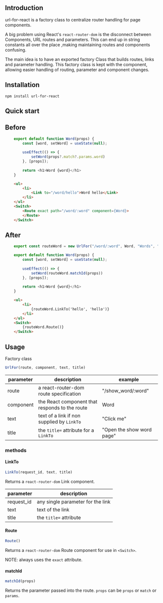 ## Introduction

url-for-react is a factory class to centralize router handling for page components.

A big problem using React's `react-router-dom` is the disconnect between Components,
URL routes and parameters.  This can end up in string constants all over the place
,making maintaining routes and components confusing.

The main idea is to have an exported factory Class that builds routes, links
and parameter handling.  This factory class is kept with the component, allowing
easier handling of routing, parameter and component changes.

## Installation

```shell
npm install url-for-react
```

## Quick start

Before
------

```JavaScript
    export default function Word(props) {
        const [word, setWord] = useState(null);
    
        useEffect(() => {
            setWord(props?.match?.params.word)
        }, [props]);
    
        return <h1>Word {word}</h1>
    }
``` 

```html
    <ul>
        <li>
            <Link to="/word/hello">Word hello</Link>
        </li>
    </ul>    
    <Switch>
        <Route exact path="/word/:word" component={Word}>
        </Route>
    </Switch>
```

After
-----

```JavaScript
    export const routeWord = new UrlFor("/word/:word", Word, "Words", "Pick the word");

    export default function Word(props) {
        const [word, setWord] = useState(null);
    
        useEffect(() => {
            setWord(routeWord.matchId(props))
        }, [props]);
    
        return <h1>Word {word}</h1>
    }
``` 

```html
    <ul>
        <li>
            {routeWord.LinkTo('hello', 'hello')}
        </li>
    </ul>
    <Switch>
        {routeWord.Route()}
    </Switch>
```
Usage
-----

Factory class

```Javascript
UrlFor(route, component, text, title)
```

| parameter | description | example |
| ---- | ---- | ---- |
| route | a react-router-dom route specification | "/show_word/:word" |
| component | the React component that responds to the route | Word |
| text | text of a link if non supplied by `LinkTo` | "Click me" |
| title | the `title=` attribute for a `LinkTo` | "Open the show word page" |

### methods

#### LinkTo

```javascript
LinkTo(request_id, text, title)
```

Returns a `react-router-dom` Link component.

| parameter | description |
| ---- | ---- | 
| request_id | any single parameter for the link | 
| text | text of the link |
| title | the `title=` attribute |

#### Route

```javascript
Route()
```

Returns a `react-router-dom` Route component for use in `<Switch>`.

NOTE: always uses the `exact` attribute.

#### matchId

```javascript
matchId(props)
```

Returns the parameter passed into the route.  `props` can be `props` or `match` or `params`.
